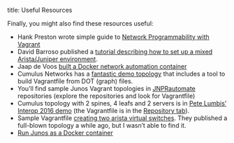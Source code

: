 title: Useful Resources

Finally, you might also find these resources useful:

- Hank Preston wrote simple guide to [Network Programmability with Vagrant](https://github.com/hpreston/vagrant_net_prog)
- David Barroso published a [tutorial describing how to set up a mixed Arista/Juniper environment](https://github.com/dravetech/network-tutorials/tree/master/tutorial-0-building-env).
- Jaap de Voos [built a Docker network automation container](https://packetpushers.net/building-a-docker-network-automation-container/)
- Cumulus Networks has a [fantastic demo topology](https://github.com/CumulusNetworks/cldemo-vagrant) that includes a tool to build Vagrantfile from DOT (graph) files.
- You’ll find sample Junos Vagrant topologies in [JNPRautomate](https://github.com/JNPRautomate) repositories (explore the repositories and look for Vagrantfile)
- Cumulus topology with 2 spines, 4 leafs and 2 servers is in [Pete Lumbis’ Interop 2016 demo](https://gitlab.com/plumbis/interop-2016) (the Vagrantfile is in the [Repository tab](https://gitlab.com/plumbis/interop-2016/tree/master)).
- Sample Vagrantfile [creating two arista virtual switches](https://github.com/jerearista/vagrant-veos/blob/master/examples/leaf-spine/Vagrantfile). They published a full-blown topology a while ago, but I wasn’t able to find it.
- [Run Junos as a Docker container](http://p.ip.fi/h4qu)

